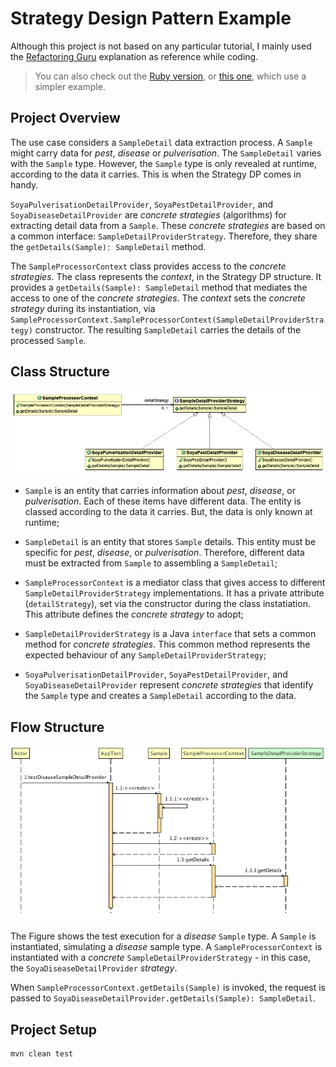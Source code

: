 # Strategy Design Pattern Example
Although this project is not based on any particular tutorial, I mainly used the [Refactoring Guru](https://refactoring.guru/design-patterns/strategy/) explanation as reference while coding.

> You can also check out the [Ruby version](https://github.com/gabrielcostasilva/dp-strategy-ruby.git), or [this one](https://github.com/gabrielcostasilva/dp-strategy-ruby-billing.git), which use a simpler example.

## Project Overview
The use case considers a `SampleDetail` data extraction process. A `Sample` might carry data for _pest_, _disease_ or _pulverisation_. The `SampleDetail` varies with the `Sample` type. However, the `Sample` type is only revealed at runtime, according to the data it carries. This is when the Strategy DP comes in handy.

`SoyaPulverisationDetailProvider`, `SoyaPestDetailProvider`, and `SoyaDiseaseDetailProvider` are _concrete strategies_ (algorithms) for extracting detail data from a `Sample`. These _concrete strategies_ are based on a common interface: `SampleDetailProviderStrategy`. Therefore, they share the `getDetails(Sample): SampleDetail` method. 

The `SampleProcessorContext` class provides access to the _concrete strategies_. The class represents the _context_, in the Strategy DP structure. It provides a `getDetails(Sample): SampleDetail` method that mediates the access to one of the _concrete strategies_. The _context_ sets the _concrete strategy_ during its instantiation, via `SampleProcessorContext.SampleProcessorContext(SampleDetailProviderStrategy)` constructor. The resulting `SampleDetail` carries the details of the processed `Sample`.

## Class Structure

<img src="./pics/ClassDiagram.png" />

* `Sample` is an entity that carries information about _pest_, _disease_, or _pulverisation_. Each of these items have different data. The entity is classed according to the data it carries. But, the data is only known at runtime;

* `SampleDetail` is an entity that stores `Sample` details. This entity must be specific for _pest_, _disease_, or _pulverisation_. Therefore, different data must be extracted from `Sample` to assembling a `SampleDetail`;

* `SampleProcessorContext` is a mediator class that gives access to different `SampleDetailProviderStrategy` implementations. It has a private attribute (`detailStrategy`), set via the constructor during the class instatiation. This attribute defines the _concrete strategy_ to adopt; 

* `SampleDetailProviderStrategy` is a Java `interface` that sets a common method for _concrete strategies_. This common method represents the expected behaviour of any `SampleDetailProviderStrategy`;

* `SoyaPulverisationDetailProvider`, `SoyaPestDetailProvider`, and `SoyaDiseaseDetailProvider` represent _concrete strategies_ that identify the `Sample` type and creates a `SampleDetail` according to the data.

## Flow Structure

<img src="./pics/SequenceDiagram.png" />

The Figure shows the test execution for a _disease_ `Sample` type. A `Sample` is instantiated, simulating a _disease_ sample type. A `SampleProcessorContext` is instantiated with a _concrete_ `SampleDetailProviderStrategy` - in this case, the `SoyaDiseaseDetailProvider` _strategy_. 

When `SampleProcessorContext.getDetails(Sample)` is invoked, the request is passed to `SoyaDiseaseDetailProvider.getDetails(Sample): SampleDetail`. 

## Project Setup
```
mvn clean test
```

